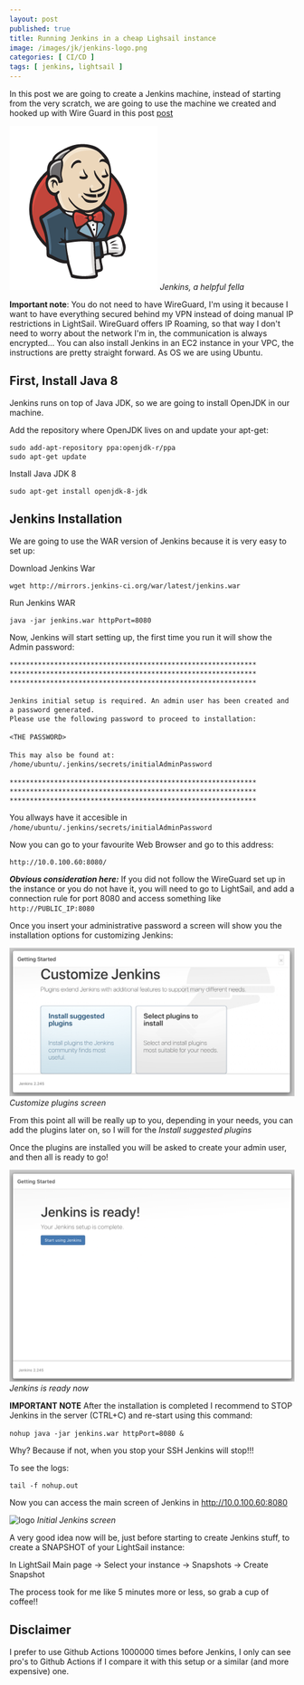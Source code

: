 ```yaml
---
layout: post
published: true
title: Running Jenkins in a cheap Lighsail instance
image: /images/jk/jenkins-logo.png
categories: [ CI/CD ]
tags: [ jenkins, lightsail ]
---
```

In this post we are going to create a Jenkins machine, instead of starting from the very scratch, we are going to use the machine we created and hooked up with Wire Guard in this post [post](https://diegomarzo.github.io/VPN-VPC-WireGuard/)

![logo](/images/jk/jenkins-logo.png)
*Jenkins, a helpful fella*

**Important note**: You do not need to have WireGuard, I'm using it because I want to have everything secured behind my VPN instead of doing manual IP restrictions in LightSail. WireGuard offers IP Roaming, so that way I don't need to worry about the network I'm in, the communication is always encrypted... You can also install Jenkins in an EC2 instance in your VPC, the instructions are pretty straight forward. As OS we are using Ubuntu.

## First, Install Java 8
Jenkins runs on top of Java JDK, so we are going to install OpenJDK in our machine.

Add the repository where OpenJDK lives on and update your apt-get:
```
sudo add-apt-repository ppa:openjdk-r/ppa
sudo apt-get update
```

Install Java JDK 8
```
sudo apt-get install openjdk-8-jdk
```

## Jenkins Installation
We are going to use the WAR version of Jenkins because it is very easy to set up:

Download Jenkins War
```
wget http://mirrors.jenkins-ci.org/war/latest/jenkins.war
```

Run Jenkins WAR
```
java -jar jenkins.war httpPort=8080
```

Now, Jenkins will start setting up, the first time you run it will show the Admin password:

```
*************************************************************
*************************************************************
*************************************************************

Jenkins initial setup is required. An admin user has been created and a password generated.
Please use the following password to proceed to installation:

<THE PASSWORD>

This may also be found at: /home/ubuntu/.jenkins/secrets/initialAdminPassword

*************************************************************
*************************************************************
*************************************************************
```

You allways have it accesible in `/home/ubuntu/.jenkins/secrets/initialAdminPassword`


Now you can go to your favourite Web Browser and go to this address:

```
http://10.0.100.60:8080/
```

***Obvious consideration here:*** If you did not follow the WireGuard set up in the instance or you do not have it, you will need to go to LightSail, and add a connection rule for port 8080 and access something like `http://PUBLIC_IP:8080`

Once you insert your administrative password a screen will show you the installation options for customizing Jenkins:

![logo](/images/jk/customize-plugins.png)
*Customize plugins screen*

From this point all will be really up to you, depending in your needs, you can add the plugins later on, so I will for the *Install suggested plugins*

Once the plugins are installed you will be asked to create your admin user, and then all is ready to go!

![logo](/images/jk/jenkins-ready.png)
*Jenkins is ready now*

**IMPORTANT NOTE**
After the installation is completed I recommend to STOP Jenkins in the server (CTRL+C) and re-start using this command:

```nohup java -jar jenkins.war httpPort=8080 &```

Why? Because if not, when you stop your SSH Jenkins will stop!!!

To see the logs: 
```
tail -f nohup.out 
```

Now you can access the main screen of Jenkins in http://10.0.100.60:8080

![logo](/images/jk/all-done.png)
*Initial Jenkins screen*

A very good idea now will be, just before starting to create Jenkins stuff, to create a SNAPSHOT of your LightSail instance:

In LightSail Main page -> Select your instance -> Snapshots -> Create Snapshot

The process took for me like 5 minutes more or less, so grab a cup of coffee!!

## Disclaimer
I prefer to use Github Actions 1000000 times before Jenkins, I only can see pro's to Github Actions if I compare it with this setup or a similar (and more expensive) one.
